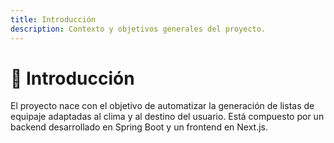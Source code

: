 ```yaml
---
title: Introducción
description: Contexto y objetivos generales del proyecto.
---
```


# 🧭 Introducción

El proyecto nace con el objetivo de automatizar la generación de listas de equipaje adaptadas al clima y al destino del usuario.
Está compuesto por un backend desarrollado en Spring Boot y un frontend en Next.js.
